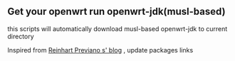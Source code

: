## Get your openwrt run openwrt-jdk(musl-based)

this scripts will automatically download musl-based openwrt-jdk to current directory



Inspired from [Reinhart Previano s' blog](https://dev.to/reinhart1010/apparently-yes-you-can-install-openjdk-java-jre-and-yacy-on-openwrt-1e33) , update packages links

